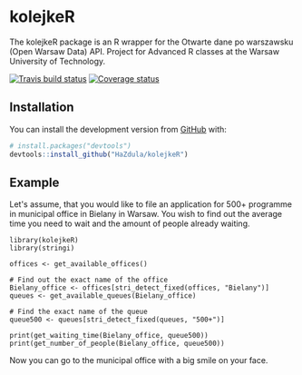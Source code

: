 # kolejkeR
The kolejkeR package is an R wrapper for the Otwarte dane po warszawsku (Open Warsaw Data) API. Project for Advanced R classes at the Warsaw University of Technology.

[![Travis build status](https://travis-ci.org/HaZdula/kolejkeR.svg?branch=master)](https://travis-ci.org/HaZdula/kolejkeR)
[![Coverage status](https://codecov.io/gh/HaZdula/kolejkeR/branch/master/graph/badge.svg)](https://codecov.io/gh/HaZdula/kolejkeR?branch=master)

## Installation

You can install the development version from
[GitHub](https://github.com/) with:

``` r
# install.packages("devtools")
devtools::install_github("HaZdula/kolejkeR")
```

## Example


Let's assume, that you would like to file an application for 500+ programme in municipal office in Bielany in Warsaw. You wish to find out the average time you need to wait and the amount of people already waiting.

```{r}
library(kolejkeR)
library(stringi)

offices <- get_available_offices()

# Find out the exact name of the office
Bielany_office <- offices[stri_detect_fixed(offices, "Bielany")]
queues <- get_available_queues(Bielany_office)

# Find the exact name of the queue
queue500 <- queues[stri_detect_fixed(queues, "500+")]

print(get_waiting_time(Bielany_office, queue500))
print(get_number_of_people(Bielany_office, queue500))

```
Now you can go to the municipal office with a big smile on your face.

